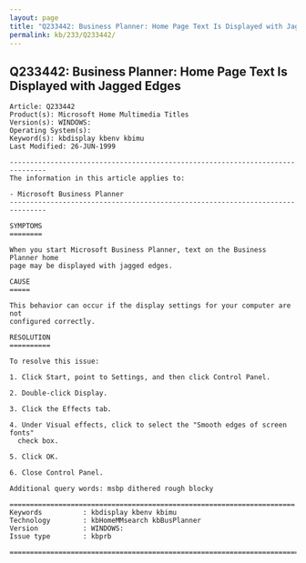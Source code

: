 ```yaml
---
layout: page
title: "Q233442: Business Planner: Home Page Text Is Displayed with Jagged Edges"
permalink: kb/233/Q233442/
---
```


## Q233442: Business Planner: Home Page Text Is Displayed with Jagged Edges

	Article: Q233442
	Product(s): Microsoft Home Multimedia Titles
	Version(s): WINDOWS:
	Operating System(s): 
	Keyword(s): kbdisplay kbenv kbimu
	Last Modified: 26-JUN-1999
	
	-------------------------------------------------------------------------------
	The information in this article applies to:
	
	- Microsoft Business Planner 
	-------------------------------------------------------------------------------
	
	SYMPTOMS
	========
	
	When you start Microsoft Business Planner, text on the Business Planner home
	page may be displayed with jagged edges.
	
	CAUSE
	=====
	
	This behavior can occur if the display settings for your computer are not
	configured correctly.
	
	RESOLUTION
	==========
	
	To resolve this issue:
	
	1. Click Start, point to Settings, and then click Control Panel.
	
	2. Double-click Display.
	
	3. Click the Effects tab.
	
	4. Under Visual effects, click to select the "Smooth edges of screen fonts"
	  check box.
	
	5. Click OK.
	
	6. Close Control Panel.
	
	Additional query words: msbp dithered rough blocky
	
	======================================================================
	Keywords          : kbdisplay kbenv kbimu 
	Technology        : kbHomeMMsearch kbBusPlanner
	Version           : WINDOWS:
	Issue type        : kbprb
	
	=============================================================================
	
